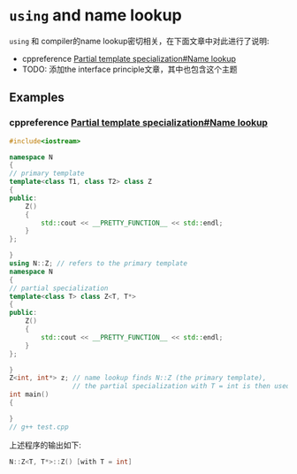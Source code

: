 # `using` and name lookup

`using` 和 compiler的name lookup密切相关，在下面文章中对此进行了说明:

- cppreference [Partial template specialization#Name lookup](https://en.cppreference.com/w/cpp/language/partial_specialization#Name_lookup)
- TODO: 添加the interface principle文章，其中也包含这个主题



## Examples

### cppreference [Partial template specialization#Name lookup](https://en.cppreference.com/w/cpp/language/partial_specialization#Name_lookup)



```C++
#include<iostream>

namespace N
{
// primary template
template<class T1, class T2> class Z
{
public:
	Z()
	{
		std::cout << __PRETTY_FUNCTION__ << std::endl;
	}
};

}
using N::Z; // refers to the primary template
namespace N
{
// partial specialization    
template<class T> class Z<T, T*>
{
public:
	Z()
	{
		std::cout << __PRETTY_FUNCTION__ << std::endl;
	}
};

}
Z<int, int*> z; // name lookup finds N::Z (the primary template),
				// the partial specialization with T = int is then used
int main()
{

}
// g++ test.cpp

```

上述程序的输出如下:

```C++
N::Z<T, T*>::Z() [with T = int]
```

